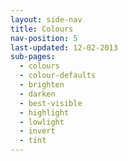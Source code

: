 ```yaml
---
layout: side-nav
title: Colours
nav-position: 5
last-updated: 12-02-2013
sub-pages:
  - colours
  - colour-defaults
  - brighten
  - darken
  - best-visible
  - highlight
  - lowlight
  - invert
  - tint
---
```



<!-- This Page exists for the creation of the sub-menu only and is not displayed on the site -->